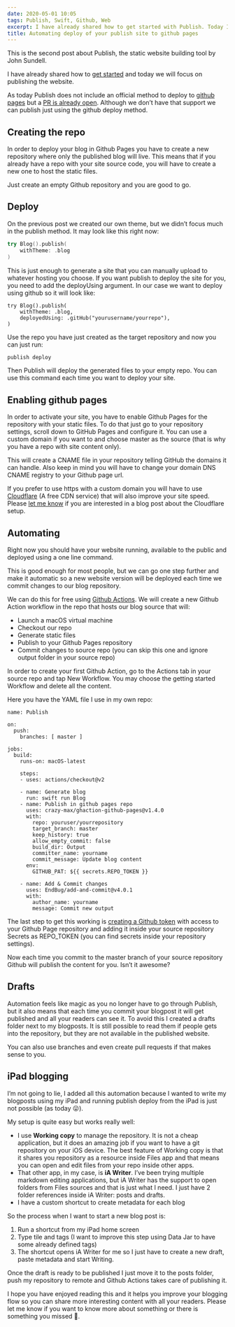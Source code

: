 ```yaml
---
date: 2020-05-01 10:05
tags: Publish, Swift, Github, Web
excerpt: I have already shared how to get started with Publish. Today I’ll share how I’m automating the deploy process using Github Actions and how it enabled editing from my iPad.
title: Automating deploy of your publish site to github pages
---
```

This is the second post about Publish, the static website building tool by John Sundell.

I have already shared how to [get started](https://blog.bitomule.com/posts/getting-started-with-publish/) and today we will focus on publishing the website.

As today Publish does not include an official method to deploy to [github pages](https://pages.github.com/) but a [PR is already open](https://github.com/JohnSundell/Publish/pull/74). Although we don’t have that support we can publish just using the github deploy method.

## Creating the repo

In order to deploy your blog in Github Pages you have to create a new repository where only the published blog will live. This means that if you already have a repo with your site source code, you will have to create a new one to host the static files.

Just create an empty Github repository and you are good to go.

## Deploy

On the previous post we created our own theme, but we didn’t focus much in the publish method. It may look like this right now:

```swift
try Blog().publish(
    withTheme: .blog
)
```

This is just enough to generate a site that you can manually upload to whatever hosting you choose. If you want publish to deploy the site for you, you need to add the deployUsing argument. In our case we want to deploy using github so it will look like:

```
try Blog().publish(
    withTheme: .blog,
    deployedUsing: .gitHub("yourusername/yourrepo"),
)
```

Use the repo you have just created as the target repository and now you can just run:

```bash
publish deploy
```

Then Publish will deploy the generated files to your empty repo. You can use this command each time you want to deploy your site.

## Enabling github pages

In order to activate your site, you have to enable Github Pages for the repository with your static files. To do that just go to your repository settings, scroll down to GitHub Pages and configure it. You can use a custom domain if you want to and choose master as the source (that is why you have a repo with site content only).

This will create a CNAME file in your repository telling GitHub the domains it can handle. Also keep in mind you will have to change your domain DNS CNAME registry to your Github page url.

If you prefer to use https with a custom domain you will have to use [Cloudflare](https://www.cloudflare.com/) (A free CDN service) that will also improve your site speed. Please [let me know](https://twitter.com/bitomule) if you are interested in a blog post about the Cloudflare setup.

## Automating

Right now you should have your website running, available to the public and deployed using a one line command.

This is good enough for most people, but we can go one step further and make it automatic so a new website version will be deployed each time we commit changes to our blog repository.

We can do this for free using [Github Actions](https://github.com/features/actions). We will create a new Github Action workflow in the repo that hosts our blog source that will:

- Launch a macOS virtual machine
- Checkout our repo
- Generate static files
- Publish to your Github Pages repository
- Commit changes to source repo (you can skip this one and ignore output folder in your source repo)

In order to create your first Github Action, go to the Actions tab in your source repo and tap New Workflow. You may choose the getting started Workflow and delete all the content.

Here you have the YAML file I use in my own repo:

```
name: Publish

on:
  push:
    branches: [ master ]

jobs:
  build:
    runs-on: macOS-latest

    steps:
    - uses: actions/checkout@v2
  
    - name: Generate blog
      run: swift run Blog
    - name: Publish in github pages repo
      uses: crazy-max/ghaction-github-pages@v1.4.0
      with:
        repo: youruser/yourrepository
        target_branch: master
        keep_history: true
        allow_empty_commit: false
        build_dir: Output
        committer_name: yourname 
        commit_message: Update blog content
      env:
        GITHUB_PAT: ${{ secrets.REPO_TOKEN }}
        
    - name: Add & Commit changes
      uses: EndBug/add-and-commit@v4.0.1
      with:
        author_name: yourname
        message: Commit new output
```

The last step to get this working is [creating a Github token](https://help.github.com/en/enterprise/2.17/user/github/authenticating-to-github/creating-a-personal-access-token-for-the-command-line) with access to your Github Page repository and adding it inside your source repository Secrets as REPO_TOKEN (you can find secrets inside your repository settings).

Now each time you commit to the master branch of your source repository Github will publish the content for you. Isn’t it awesome?

## Drafts

Automation feels like magic as you no longer have to go through Publish, but it also means that each time you commit your blogpost it will get published and all your readers can see it. To avoid this I created a drafts folder next to my blogposts. It is still possible to read them if people gets into the repository, but they are not available in the published website.

You can also use branches and even create pull requests if that makes sense to you.

## iPad blogging

I’m not going to lie, I added all this automation because I wanted to write my blogposts using my iPad and running publish deploy from the iPad is just not possible (as today 😛).

My setup is quite easy but works really well:

- I use **Working copy** to manage the repository. It is not a cheap application, but it does an amazing job if you want to have a git repository on your iOS device. The best feature of Working copy is that it shares you repository as a resource inside Files app and that means you can open and edit files from your repo inside other apps.
- That other app, in my case, is **iA Writer**. I’ve been trying multiple markdown editing applications, but iA Writer has the support to open folders from Files sources and that is just what I need. I just have 2 folder references inside iA Writer: posts and drafts. 
- I have a custom shortcut to create metadata for each blog


So the process when I want to start a new blog post is:
1. Run a shortcut from my iPad home screen
2. Type tile and tags (I want to improve this step using Data Jar to have some already defined tags)
3. The shortcut opens iA Writer for me so I just have to create a new draft, paste metadata and start Writing.

Once the draft is ready to be published I just move it to the posts folder, push my repository to remote and Github Actions takes care of publishing it.

I hope you have enjoyed reading this and it helps you improve your blogging flow so you can share more interesting content with all your readers. Please let me know if you want to know more about something or there is something you missed 🙂.


